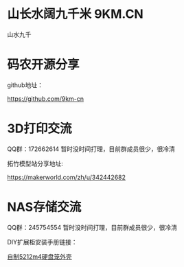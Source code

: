 # 山长水阔九千米 9KM.CN



山水九千


# 码农开源分享

github地址：

<https://github.com/9km-cn>

# 3D打印交流

QQ群：172662614   暂时没时间打理，目前群成员很少，很冷清

拓竹模型站分享地址:

<https://makerworld.com/zh/u/342442682>

# NAS存储交流

QQ群：245754554   暂时没时间打理，目前群成员很少，很冷清

DIY扩展柜安装手册链接：

[自制5212m4硬盘笼外壳](./docs/diy_party/5212_case_box/5212m4_diy_case_setup.pdf)


